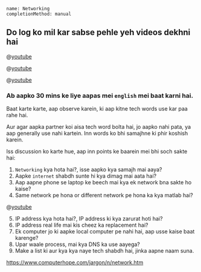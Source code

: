 ```ngMeta
name: Networking
completionMethod: manual
```

## Do log ko mil kar sabse pehle yeh videos dekhni hai

@[youtube](L1i8RiqHakU)

@[youtube](Dxcc6ycZ73M)

@[youtube](ZhEf7e4kopM)


### Ab aapko 30 mins ke liye aapas mei `english` mei baat karni hai.
Baat karte karte, aap observe karein, ki aap kitne tech words use kar paa rahe hai.

Aur agar aapka partner koi aisa tech word bolta hai, jo aapko nahi pata, ya aap generally use nahi kartein. Inn words ko bhi samajhne ki phir koshish karein.

Iss discussion ko karte hue, aap inn points ke baarein mei bhi soch sakte hai:

1. `Networking` kya hota hai?, isse aapko kya samajh mai aaya?
2. Aapke `internet` shabdh sunte hi kya dimag mai aata hai?
3. Aap aapne phone se laptop ke beech mai kya ek network bna sakte ho kaise?
4. Same network pe hona or different network pe hona ka kya matlab hai?

@[youtube](5o8CwafCxnU)

5. IP address kya hota hai?, IP address ki kya zarurat hoti hai?
6. IP address real life mai kis cheez ka replacement hai?
7. Ek computer jo ki aapke local computer pe nahi hai, aap usse kaise baat karenge?
8. Upar waale process, mai kya DNS ka use aayega?
9. Make a list ki aur kya kya naye tech shabdh hai, jinka aapne naam suna.




https://www.computerhope.com/jargon/n/network.htm
